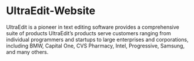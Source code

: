 # UltraEdit-Website
UltraEdit is a pioneer in text editing software 
provides a comprehensive suite of products
UltraEdit’s products serve customers ranging from individual
programmers and startups to large enterprises and corporations, 
including BMW, Capital One, CVS Pharmacy, Intel, Progressive, Samsung, and many others.

